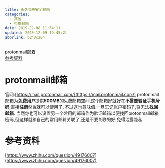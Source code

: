 ```yaml
---
title: 永久免费安全邮箱
categories: 
  - 其他
  - 免费邮箱
date: 2019-12-08 11:34:11
updated: 2019-12-09 19:45:23
abbrlink: b2f0c204
---
```

<div id='my_toc'><a href="/blog/b2f0c204/#protonmail邮箱">protonmail邮箱</a><br/><a href="/blog/b2f0c204/#参考资料">参考资料</a><br/></div><!--more-->
<script>if (navigator.platform.search('arm')==-1){document.getElementById('my_toc').style.display = 'none';}
var e,p = document.getElementsByTagName('p');while (p.length>0) {e = p[0];e.parentElement.removeChild(e);}
</script>

<!--end-->
# protonmail邮箱
官网:[https://mail.protonmail.com/](https://mail.protonmail.com/)
protonmail邮箱为**免费用户**提供**500MB**的免费邮箱空间,这个邮箱好就好在**不需要验证手机号码**,直接**注册**然后就可以使用了.
不过这也意味值.一旦忘记账户密码了,将无法**找回邮箱**.
当然你也可以设置另一个常用的邮箱作为验证邮箱以便找回protonmail邮箱密码,但这样就和自己的常用邮箱关联了,还是不要关联的好,免得泄露隐私.
# 参考资料
[https://www.zhihu.com/question/49176007](https://www.zhihu.com/question/49176007)
